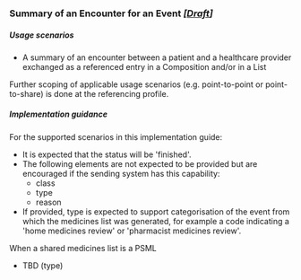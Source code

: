 ### Summary of an Encounter for an Event *[[Draft](http://hl7.org/fhir/stu3/valueset-publication-status.html)]*

##### Usage scenarios
* A summary of an encounter between a patient and a healthcare provider exchanged as a referenced entry in a Composition and/or in a List

Further scoping of applicable usage scenarios (e.g. point-to-point or point-to-share) is done at the referencing profile.


##### Implementation guidance

For the supported scenarios in this implementation guide:

* It is expected that the status will be 'finished'. 
* The following elements are not expected to be provided but are encouraged if the sending system has this capability:
  * class
  * type
  * reason
* If provided, type is expected to support categorisation of the event from which the medicines list was generated, for example a code indicating a 'home medicines review' or 'pharmacist medicines review'.

When a shared medicines list is a PSML

* TBD (type)


